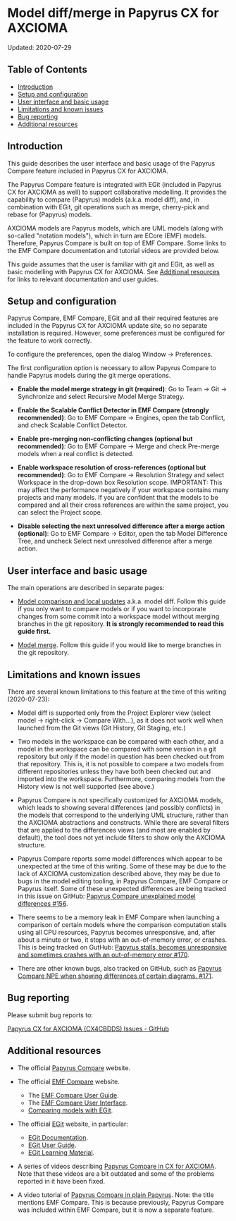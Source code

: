 Model diff/merge in Papyrus CX for AXCIOMA
==========================================

Updated: 2020-07-29

Table of Contents
-----------------

  * [Introduction](#introduction)
  * [Setup and configuration](#setup-and-configuration)
  * [User interface and basic usage](#user-interface-and-basic-usage)
  * [Limitations and known issues](#limitations-and-known-issues)
  * [Bug reporting](#bug-reporting)
  * [Additional resources](#additional-resources)


Introduction
------------

This guide describes the user interface and basic usage of the Papyrus Compare feature included in Papyrus CX for AXCIOMA.

The Papyrus Compare feature is integrated with EGit (included in Papyrus CX for AXCIOMA as well) to support collaborative modelling. It provides the capability to compare (Papyrus) models (a.k.a. model diff), and, in combination with EGit, git operations such as merge, cherry-pick and rebase for (Papyrus) models.

AXCIOMA models are Papyrus models, which are UML models (along with so-called "notation models"), which in turn are ECore (EMF) models. Therefore, Papyrus Compare is built on top of EMF Compare. Some links to the EMF Compare documentation and tutorial videos are provided below.

This guide assumes that the user is familiar with git and EGit, as well as basic modelling with Papyrus CX for AXCIOMA. See [Additional resources](#additional-resources) for links to relevant documentation and user guides.


Setup and configuration
-----------------------

Papyrus Compare, EMF Compare, EGit and all their required features are included in the Papyrus CX for AXCIOMA update site, so no separate installation is required. However, some preferences must be configured for the feature to work correctly.

To configure the preferences, open the dialog Window &rarr; Preferences.

The first configuration option is necessary to allow Papyrus Compare to handle Papyrus models during the git merge operations.

* **Enable the model merge strategy in git (required)**: Go to Team &rarr; Git &rarr; Synchronize and select Recursive Model Merge Strategy.

* **Enable the Scalable Conflict Detector in EMF Compare (strongly recommended)**: Go to EMF Compare &rarr; Engines, open the tab Conflict, and check Scalable Conflict Detector.

* **Enable pre-merging non-conflicting changes (optional but recommended)**: Go to EMF Compare &rarr; Merge and check Pre-merge models when a real conflict is detected.

* **Enable workspace resolution of cross-references (optional but recommended)**: Go to EMF Compare &rarr; Resolution Strategy and select Workspace in the drop-down box Resolution scope. IMPORTANT: This may affect the performance negatively if your workspace contains many projects and many models. If you are confident that the models to be compared and all their cross references are within the same project, you can select the Project scope.

* **Disable selecting the next unresolved difference after a merge action (optional)**: Go to EMF Compare &rarr; Editor, open the tab Model Difference Tree, and uncheck Select next unresolved difference after a merge action.


User interface and basic usage
------------------------------

The main operations are described in separate pages:

* [Model comparison and local updates](papyrus-compare-model-diff.md) a.k.a. model diff. Follow this guide if you only want to compare models or if you want to incorporate changes from some commit into a workspace model without merging branches in the git repository. **It is strongly recommended to read this guide first.**

* [Model merge](papyrus-compare-model-merge.md). Follow this guide if you would like to merge branches in the git repository.



Limitations and known issues
----------------------------

There are several known limitations to this feature at the time of this writing (2020-07-23):

* Model diff is supported only from the Project Explorer view (select model &rarr; right-click &rarr; Compare With...), as it does not work well when launched from the Git views (Git History, Git Staging, etc.)

* Two models in the workspace can be compared with each other, and a model in the workspace can be compared with some version in a git repository but only if the model in question has been checked out from that repository. This is, it is not possible to compare a two models from different repositories unless they have both been checked out and imported into the workspace. Furthermore, comparing models from the History view is not well supported (see above.)

* Papyrus Compare is not specifically customized for AXCIOMA models, which leads to showing several differences (and possibly conflicts) in the models that correspond to the underlying UML structure, rather than the AXCIOMA abstractions and constructs. While there are several filters that are applied to the differences views (and most are enabled by default), the tool does not yet include filters to show only the AXCIOMA structure.

* Papyrus Compare reports some model differences which appear to be unexpected at the time of this writing. Some of these may be due to the lack of AXCIOMA customization described above, they may be due to bugs in the model editing tooling, in Papyrus Compare, EMF Compare or Papyrus itself. Some of these unexpected differences are being tracked in this issue on GitHub: [Papyrus Compare unexplained model differences #156](https://github.com/ZeligsoftDev/CX4CBDDS/issues/156).

* There seems to be a memory leak in EMF Compare when launching a comparison of certain models where the comparison computation stalls using all CPU resources, Papyrus becomes unresponsive, and, after about a minute or two, it stops with an out-of-memory error, or crashes. This is being tracked on GutHub: [Papyrus stalls, becomes unresponsive and sometimes crashes with an out-of-memory error #170](https://github.com/ZeligsoftDev/CX4CBDDS/issues/170).

* There are other known bugs, also tracked on GitHub, such as [Papyrus Compare NPE when showing differences of certain diagrams. #171](https://github.com/ZeligsoftDev/CX4CBDDS/issues/171).

Bug reporting
-------------

Please submit bug reports to:

[Papyrus CX for AXCIOMA (CX4CBDDS) Issues - GitHub](https://github.com/ZeligsoftDev/CX4CBDDS/issues)


Additional resources
--------------------

* The official [Papyrus Compare](https://wiki.eclipse.org/Papyrus_Compare) website.

* The official [EMF Compare](https://www.eclipse.org/emf/compare/) website.
    - The [EMF Compare User Guide](https://www.eclipse.org/emf/compare/documentation/latest/user/user-guide.html).
    - The [EMF Compare User Interface](https://www.eclipse.org/emf/compare/documentation/latest/user/user-guide.html#User_Interface_Breakdown).
    - [Comparing models with EGit](https://www.eclipse.org/emf/compare/documentation/latest/user/user-guide.html#Compare_with_remote_models_.28EGit.29).

* The official [EGit](https://www.eclipse.org/egit/) website, in particular:
    * [EGit Documentation](https://www.eclipse.org/egit/documentation/).
    * [EGit User Guide](https://wiki.eclipse.org/EGit/User_Guide).
    * [EGit Learning Material](https://wiki.eclipse.org/EGit/Learning_Material).

* A series of videos describing [Papyrus Compare in CX for AXCIOMA](https://www.youtube.com/playlist?list=PL1ZUU08cM_3JVK3-v3OVnKNheOjESjcS_). Note that these videos are a bit outdated and some of the problems reported in it have been fixed.

* A video tutorial of [Papyrus Compare in plain Papyrus](https://www.youtube.com/watch?v=NSCfYAukYgk). Note: the title mentions EMF Compare. This is because previously, Papyrus Compare was included within EMF Compare, but it is now a separate feature.
